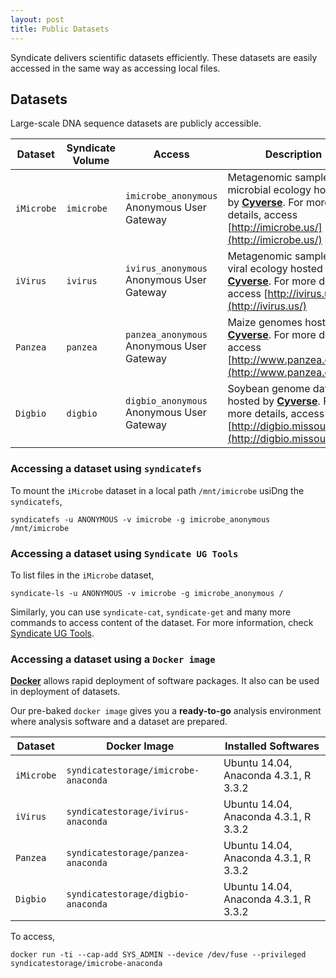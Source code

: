 ```yaml
---
layout: post
title: Public Datasets
---
```


Syndicate delivers scientific datasets efficiently. These datasets are easily 
accessed in the same way as accessing local files.

## Datasets

Large-scale DNA sequence datasets are publicly accessible.

| **Dataset** | **Syndicate Volume** | **Access** | **Description** |
| -------------| ----------- | ----------- | ----------- |
| `iMicrobe`   | `imicrobe`  | `imicrobe_anonymous` Anonymous User Gateway | Metagenomic samples for microbial ecology hosted by **[Cyverse](http://www.cyverse.org)**. For more details, access [http://imicrobe.us/](http://imicrobe.us/) |
| `iVirus`     | `ivirus`    | `ivirus_anonymous` Anonymous User Gateway | Metagenomic samples for viral ecology hosted by **[Cyverse](http://www.cyverse.org)**. For more details, access [http://ivirus.us/](http://ivirus.us/) |
| `Panzea`     | `panzea`    | `panzea_anonymous` Anonymous User Gateway | Maize genomes hosted by **[Cyverse](http://www.cyverse.org)**. For more details, access [http://www.panzea.org/](http://www.panzea.org/) |
| `Digbio`     | `digbio`    | `digbio_anonymous` Anonymous User Gateway | Soybean genome database hosted by **[Cyverse](http://www.cyverse.org)**. For more details, access [http://digbio.missouri.edu/](http://digbio.missouri.edu/) |

### Accessing a dataset using `syndicatefs`

To mount the `iMicrobe` dataset in a local path `/mnt/imicrobe` usiDng the 
`syndicatefs`,
```
syndicatefs -u ANONYMOUS -v imicrobe -g imicrobe_anonymous /mnt/imicrobe
```

### Accessing a dataset using `Syndicate UG Tools`

To list files in the `iMicrobe` dataset, 
```
syndicate-ls -u ANONYMOUS -v imicrobe -g imicrobe_anonymous /
```

Similarly, you can use `syndicate-cat`, `syndicate-get` and many more commands 
to access content of the dataset. For more information, check [Syndicate UG Tools](/user/002_syndicaet_ug_tools).

### Accessing a dataset using a `Docker image`

**[Docker](https://www.docker.com)** allows rapid deployment of software packages.
It also can be used in deployment of datasets.

Our pre-baked `docker image` gives you a **ready-to-go** analysis environment 
where analysis software and a dataset are prepared.

| **Dataset** | **Docker Image**| **Installed Softwares** |
| -------------| ----------- | ----------- |
| `iMicrobe`   | `syndicatestorage/imicrobe-anaconda`  | Ubuntu 14.04, Anaconda 4.3.1, R 3.3.2 |
| `iVirus`     | `syndicatestorage/ivirus-anaconda`    | Ubuntu 14.04, Anaconda 4.3.1, R 3.3.2 |
| `Panzea`     | `syndicatestorage/panzea-anaconda`    | Ubuntu 14.04, Anaconda 4.3.1, R 3.3.2 |
| `Digbio`     | `syndicatestorage/digbio-anaconda`    | Ubuntu 14.04, Anaconda 4.3.1, R 3.3.2 |

To access, 
```
docker run -ti --cap-add SYS_ADMIN --device /dev/fuse --privileged syndicatestorage/imicrobe-anaconda
```
